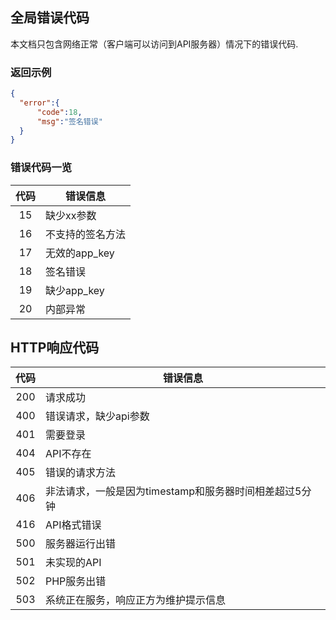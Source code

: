 ## 全局错误代码
本文档只包含网络正常（客户端可以访问到API服务器）情况下的错误代码.

### 返回示例

```json
{
  "error":{
      "code":18,
      "msg":"签名错误"
  }
}
```

### 错误代码一览

|代码|错误信息|
|:---:|---|
|15|缺少xx参数|
|16|不支持的签名方法|
|17|无效的app_key|
|18|签名错误|
|19|缺少app_key|
|20|内部异常|

## HTTP响应代码

|代码|错误信息|
|:---:|---|
|200|请求成功|
|400|错误请求，缺少api参数|
|401|需要登录|
|404|API不存在|
|405|错误的请求方法|
|406|非法请求，一般是因为timestamp和服务器时间相差超过5分钟|
|416|API格式错误|
|500|服务器运行出错|
|501|未实现的API|
|502|PHP服务出错|
|503|系统正在服务，响应正方为维护提示信息|